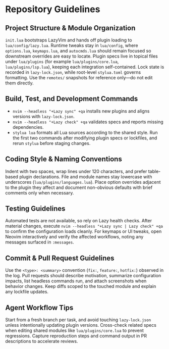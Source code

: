 # Repository Guidelines

## Project Structure & Module Organization
`init.lua` bootstraps LazyVim and hands off plugin loading to `lua/config/lazy.lua`. Runtime tweaks stay in `lua/config`, where `options.lua`, `keymaps.lua`, and `autocmds.lua` should remain focused so downstream overrides are easy to locate. Plugin specs live in topical files under `lua/plugins` (for example `lua/plugins/core.lua`, `lua/plugins/lsp.lua`), keeping each integration self-contained. Lock state is recorded in `lazy-lock.json`, while root-level `stylua.toml` governs formatting. Use the `remotes/` snapshots for reference only—do not edit them directly.

## Build, Test, and Development Commands
- `nvim --headless "+Lazy sync" +qa` installs new plugins and aligns versions with `lazy-lock.json`.
- `nvim --headless "+Lazy check" +qa` validates specs and reports missing dependencies.
- `stylua lua` formats all Lua sources according to the shared style.
Run the first two commands after modifying plugin specs or lockfiles, and rerun `stylua` before staging changes.

## Coding Style & Naming Conventions
Indent with two spaces, wrap lines under 120 characters, and prefer table-based plugin declarations. File and module names stay lowercase with underscores (`lua/plugins/languages.lua`). Place option overrides adjacent to the plugin they affect and document non-obvious defaults with brief comments only when necessary.

## Testing Guidelines
Automated tests are not available, so rely on Lazy health checks. After material changes, execute `nvim --headless "+Lazy sync | Lazy check" +qa` to confirm the configuration loads cleanly. For keymaps or UI tweaks, open Neovim interactively and verify the affected workflows, noting any messages surfaced in `:messages`.

## Commit & Pull Request Guidelines
Use the `<type>: <summary>` convention (`fix:`, `feature:`, `hotfix:`) observed in the log. Pull requests should describe motivation, summarize configuration impacts, list headless commands run, and attach screenshots when behavior changes. Keep diffs scoped to the touched module and explain any lockfile updates.

## Agent Workflow Tips
Start from a fresh branch per task, and avoid touching `lazy-lock.json` unless intentionally updating plugin versions. Cross-check related specs when editing shared modules like `lua/plugins/core.lua` to prevent regressions. Capture reproduction steps and command output in PR descriptions to accelerate reviews.
